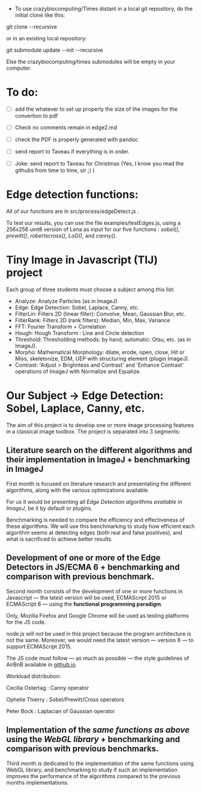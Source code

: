 

* To use crazybiocomputing/Times distant in a local git repository, do the initial clone like this:

 git clone --recursive <project url>

or in an existing local repository:

git submodule update --init --recursive

Else the crazybiocomputing/times submodules will be empty in your computer.

# To do:

- [ ] add the whatever to set up properly the size of the images for the convertion to pdf
- [ ] Check no comments remain in edge2.md
- [ ] check the PDF is properly generated with pandoc
- [ ] send report to Taveau if everything is in order.

- [ ] Joke: send report to Taveau for Christmas (Yes, I know you read the githubs from time to time, sir ;) )

# Edge detection functions:

All of our functions are in src/process/edgeDetect.js .

To test our results, you can use the file examples/testEdges.js, using a 256x256 uint8 version of Lena as input for our five functions : *sobel()*, *prewitt()*, *robertscross()*, *LoG()*, and *canny()*.

# Tiny Image in Javascript (TIJ) project

Each group of three students must choose a subject among this list:

*  Analyze: Analyze Particles (as in ImageJ)
*  Edge: Edge Detection: Sobel, Laplace, Canny, etc.
*  FilterLin: Filters 2D (linear filter): Convolve, Mean, Gaussian Blur, etc.
*  FilterRank: Filters 2D (rank filters): Median, Min, Max, Variance
*  FFT: Fourier Transform + Correlation
*  Hough: Hough Transform : Line and Circle detection
*  Threshold: Thresholding methods: by hand, automatic: Otsu, etc. (as in ImageJ).
*  Morpho: Mathematical Morphology: dilate, erode, open, close, Hit or Miss, skeletonize, EDM, UEP with structuring element (plugin ImageJ).
*  Contrast: 'Adjust > Brighntess and Contrast' and 'Enhance Contrast' operations of ImageJ with Normalize and Equalize.


# Our Subject -> Edge Detection: Sobel, Laplace, Canny, etc.

The aim of this project is to develop one or more image processing features in a classical image toolbox.
The project is separated into 3 segments:

## Literature search on the different algorithms and their implementation in ImageJ + benchmarking in ImageJ

 First month is focused on literature research and presentating the different algorithms, along with the various optimizations available.

For us it would be presenting all *Edge Detection algorithms available in ImageJ*, be it by default or plugins.

Benchmarking is needed to compare the efficiency and effectiveness of these algorithms.
We will use this benchmarking to study how efficient each algorithm seems at detecting edges (both real and false positives), and what is sacrificed to achieve better results.

## Development of one or more of the Edge Detectors in JS/ECMA 6 + benchmarking and comparison with previous benchmark.

Second month consists of the development of one or more functions in Javascript — the latest version will be used, ECMAScript 2015 or ECMAScript 6 — using the **functional programming paradigm**.


Only, Mozilla Firefox and Google Chrome will be used as testing platforms for the JS code.

node.js will *not* be used in this project because the program architecture is not the same. Moreover, we would need the latest version — version 8 — to support ECMAScript 2015.


The JS code must follow — as much as possible — the style guidelines of AirBnB available in [github.io](https://github.com/airbnb/javascript).

Workload distribution:

Cecilia Ostertag : Canny operator

Ophelie Thierry  : Sobel/Prewitt/Cross operators

Peter Bock       : Laplacian of Gaussian operator

## Implementation of the *same functions as above* using the *WebGL library* + benchmarking and comparison with previous benchmarks.

Third month is dedicated to the implementation of the same functions using WebGL library, and benchmarking to study if such an implementation improves the performance of the algorithms compared to the previous months implementations.
